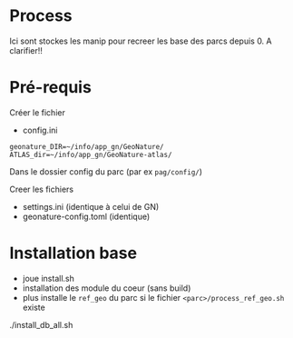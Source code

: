 # Process

Ici sont stockes les manip pour recreer les base des parcs depuis 0.
A clarifier!!

# Pré-requis

Créer le fichier 
- config.ini

```
geonature_DIR=~/info/app_gn/GeoNature/
ATLAS_dir=~/info/app_gn/GeoNature-atlas/ 
```

Dans le dossier config du parc (par ex `pag/config/`)

Creer les fichiers
- settings.ini (identique à celui de GN)
- geonature-config.toml (identique)


# Installation base

- joue install.sh
- installation des module du coeur (sans build)
- plus installe le `ref_geo` du parc si le fichier `<parc>/process_ref_geo.sh` existe

./install_db_all.sh <parc>


